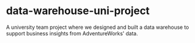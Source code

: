 # data-warehouse-uni-project
A university team project where we designed and built a data warehouse to support business insights from AdventureWorks' data.
